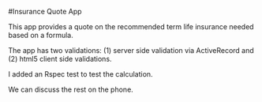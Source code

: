 #Insurance Quote App

This app provides a quote on the recommended term life insurance needed based on a formula.

The app has two validations: (1) server side validation via ActiveRecord and (2) html5 client side validations.

I added an Rspec test to test the calculation.

We can discuss the rest on the phone.
